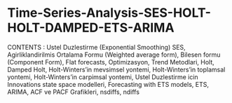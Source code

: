 # Time-Series-Analysis-SES-HOLT-HOLT-DAMPED-ETS-ARIMA
CONTENTS : Ustel Duzlestirme (Exponential Smoothing) SES, 
Agirliklandirilmis Ortalama Formu (Weighted average form), 
Bilesen formu (Component Form), 
Flat forecasts, 
Optimizasyon, 
Trend Metodlari, 
Holt, 
Damped Holt, 
Holt-Winters’in mevsimsel yontemi, 
Holt-Winters’in toplamsal yontemi, 
Holt-Winters’in carpimsal yontemi, 
Ustel Duzlestirme icin Innovations state space modelleri, 
Forecasting with ETS models, 
ETS, 
ARIMA, 
ACF ve PACF Grafikleri, 
nsdiffs, ndiffs
